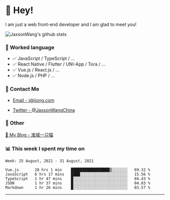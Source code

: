 # 👋 Hey!

I am just a web front-end developer and I am glad to meet you!

![JaxsonWang's github stats](https://github-readme-stats.vercel.app/api?username=JaxsonWang&&show_icons=true&&title_color=1abc9c&&icon_color=1abc9c)


### 📝 Worked language

- ✅ JavaScript / TypeScript / ...
- ✅ React Native / Flutter / UNI-App / Tora / ...
- ✅ Vue.js / React.js / ...
- ✅ Node.js / PHP / ...

### 📮 Contact Me

- [Email - i@iiong.com](mailto:i@iiong.com)

- [Twitter - @JaxsonWangChina](https://twitter.com/JaxsonWangChina)

### 🤪 Other

[📌 My Blog - 淮城一只猫](https://iiong.com)

### 📊 This week I spent my time on

<!--START_SECTION:waka-->
```text
Week: 25 August, 2021 - 31 August, 2021

Vue.js       28 hrs 1 min    █████████████████▒░░░░░░░   69.32 % 
JavaScript   6 hrs 17 mins   ████░░░░░░░░░░░░░░░░░░░░░   15.56 % 
TypeScript   1 hr 47 mins    █░░░░░░░░░░░░░░░░░░░░░░░░   04.43 % 
JSON         1 hr 37 mins    █░░░░░░░░░░░░░░░░░░░░░░░░   04.03 % 
Markdown     1 hr 26 mins    █░░░░░░░░░░░░░░░░░░░░░░░░   03.57 % 
```
<!--END_SECTION:waka-->

---
